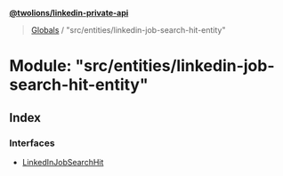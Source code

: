 **[@twolions/linkedin-private-api](../README.md)**

> [Globals](../globals.md) / "src/entities/linkedin-job-search-hit-entity"

# Module: "src/entities/linkedin-job-search-hit-entity"

## Index

### Interfaces

* [LinkedInJobSearchHit](../interfaces/_src_entities_linkedin_job_search_hit_entity_.linkedinjobsearchhit.md)
